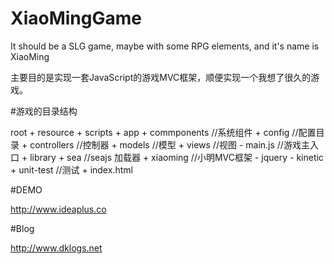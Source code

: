 XiaoMingGame
============
It should be a SLG game, maybe with some RPG elements, and it's name is XiaoMing

主要目的是实现一套JavaScript的游戏MVC框架，顺便实现一个我想了很久的游戏。

#游戏的目录结构

root + resource
     + scripts
          + app
              + commponents //系统组件
              + config //配置目录
              + controllers //控制器
              + models //模型
              + views //视图
              - main.js //游戏主入口
          + library
              + sea //seajs 加载器
              + xiaoming //小明MVC框架
              - jquery
              - kinetic
          + unit-test //测试
     + index.html

#DEMO 

http://www.ideaplus.co

#Blog

http://www.dklogs.net
